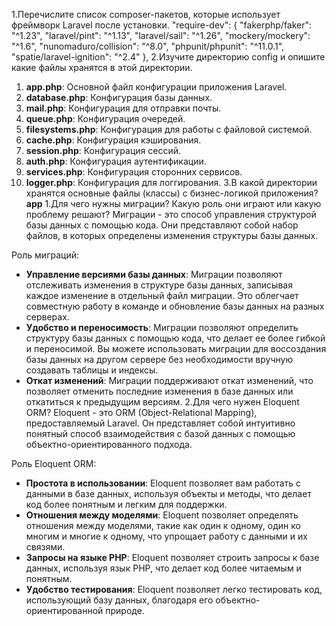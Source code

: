 1.Перечислите список composer-пакетов, которые использует фреймворк Laravel после установки.
"require-dev": {
        "fakerphp/faker": "^1.23",
        "laravel/pint": "^1.13",
        "laravel/sail": "^1.26",
        "mockery/mockery": "^1.6",
        "nunomaduro/collision": "^8.0",
        "phpunit/phpunit": "^11.0.1",
        "spatie/laravel-ignition": "^2.4"
    },
2.Изучите директорию config и опишите какие файлы хранятся в этой директории.
1. **app.php**: Основной файл конфигурации приложения Laravel.
2. **database.php**: Конфигурация базы данных.
3. **mail.php**: Конфигурация для отправки почты.
4. **queue.php**: Конфигурация очередей.
5. **filesystems.php**: Конфигурация для работы с файловой системой.
6. **cache.php**: Конфигурация кэширования.
7. **session.php**: Конфигурация сессий.
8. **auth.php**: Конфигурация аутентификации.
9. **services.php**: Конфигурация сторонних сервисов.
10. **logger.php**: Конфигурация для логгирования.
3.В какой директории хранятся основные файлы (классы) с бизнес-логикой приложения?
**app**
1.Для чего нужны миграции? Какую роль они играют или какую проблему решают?
Миграции - это способ управления структурой базы данных с помощью кода. Они представляют собой набор файлов, в которых определены изменения структуры базы данных.

Роль миграций:
- **Управление версиями базы данных**: Миграции позволяют отслеживать изменения в структуре базы данных, записывая каждое изменение в отдельный файл миграции. Это облегчает совместную работу в команде и обновление базы данных на разных серверах.
- **Удобство и переносимость**: Миграции позволяют определить структуру базы данных с помощью кода, что делает ее более гибкой и переносимой. Вы можете использовать миграции для воссоздания базы данных на другом сервере без необходимости вручную создавать таблицы и индексы.
- **Откат изменений**: Миграции поддерживают откат изменений, что позволяет отменить последние изменения в базе данных или откатиться к предыдущим версиям.
2.Для чего нужен Eloquent ORM?
Eloquent - это ORM (Object-Relational Mapping), предоставляемый Laravel. Он представляет собой интуитивно понятный способ взаимодействия с базой данных с помощью объектно-ориентированного подхода.

Роль Eloquent ORM:
- **Простота в использовании**: Eloquent позволяет вам работать с данными в базе данных, используя объекты и методы, что делает код более понятным и легким для поддержки.
- **Отношения между моделями**: Eloquent позволяет определять отношения между моделями, такие как один к одному, один ко многим и многие к одному, что упрощает работу с данными и их связями.
- **Запросы на языке PHP**: Eloquent позволяет строить запросы к базе данных, используя язык PHP, что делает код более читаемым и понятным.
- **Удобство тестирования**: Eloquent позволяет легко тестировать код, использующий базу данных, благодаря его объектно-ориентированной природе.
